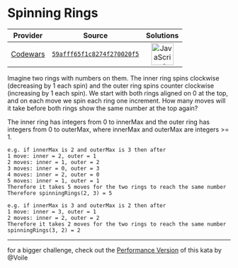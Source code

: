 [_metadata_:generated]: - "true"

# Spinning Rings

<!-- INFO TABLE BEGIN -->

| Provider                                        | Source                                                                               | Solutions                                                                                                                                                    |
| :---------------------------------------------: | :----------------------------------------------------------------------------------: | :----------------------------------------------------------------------------------------------------------------------------------------------------------: |
| [Codewars](../../../docs/providers/Codewars.md) | [`59afff65f1c8274f270020f5`](https://www.codewars.com/kata/59afff65f1c8274f270020f5) | [<img src="https://res.cloudinary.com/rascaltwo/image/upload/v1631924076/javascript_ehszr7.svg" alt="JavaScript" title="JavaScript" width="50" />](solve.js) |

<!-- INFO TABLE END -->

Imagine two rings with numbers on them. The inner ring spins clockwise (decreasing by 1 each spin) and the outer ring spins counter clockwise (increasing by 1 each spin). We start with both rings aligned on 0 at the top, and on each move we spin each ring one increment. How many moves will it take before both rings show the same number at the top again?

The inner ring has integers from 0 to innerMax and the outer ring has integers from 0 to outerMax, where innerMax and outerMax are integers >= 1.

```
e.g. if innerMax is 2 and outerMax is 3 then after
1 move: inner = 2, outer = 1
2 moves: inner = 1, outer = 2
3 moves: inner = 0, outer = 3
4 moves: inner = 2, outer = 0
5 moves: inner = 1, outer = 1
Therefore it takes 5 moves for the two rings to reach the same number
Therefore spinningRings(2, 3) = 5
```
```
e.g. if innerMax is 3 and outerMax is 2 then after
1 move: inner = 3, outer = 1
2 moves: inner = 2, outer = 2
Therefore it takes 2 moves for the two rings to reach the same number
spinningRings(3, 2) = 2
```

---

for a bigger challenge, check out the [Performance Version](https://www.codewars.com/kata/59b0b7cd2a00d219ab0000c5) of this kata by @Voile
